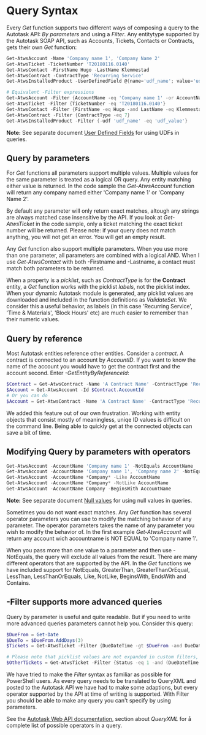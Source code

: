 # Query Syntax

Every *Get* function supports two different ways of composing a query to the Autotask API: *By parameters* and using a *Filter*. Any entitytype supported by the Autotask SOAP API, such as Accounts, Tickets, Contacts or Contracts, gets their own *Get* function:

```powershell
Get-AtwsAccount -Name 'Company name 1', 'Company Name 2'
Get-AtwsTicket -TicketNumber 'T20180116.0140'
Get-AtwsContact -FirstName Hugo -LastName Klemmestad
Get-AtwsContract -ContractType 'Recurring Service'
Get-AtwsInstalledProduct -UserDefinedField @{name='udf_name'; value='udf_value'}

# Equivalent -Filter expressions
Get-AtwsAccount -Filter {AccountName -eq 'Company name 1' -or AccountName -eq 'Company Name 2'}
Get-AtwsTicket -Filter {TicketNumber -eq 'T20180116.0140'}
Get-AtwsContact -Filter {FirstName -eq Hugo -and LastName -eq Klemmestad}
Get-AtwsContract -Filter {ContractType -eq 7}
Get-AtwsInstalledProduct -Filter {-udf 'udf_name' -eq 'udf_value'}
```
**Note:** See separate document [User Defined Fields](./User%20Defined%20Fields.md) for using UDFs in queries.

## Query by parameters

For *Get* functions all parameters support multiple values. Multiple values for the same parameter is treated as a logical OR query. Any entity matching either value is returned. In the code sample the *Get-AtwsAccount* function will return any company named either 'Company name 1' or 'Company Name 2'.

By default any parameter will only return exact matches, altough any strings are always matched case insensitive by the API. If you look at *Get-AtwsTicket* in the code sample, only a ticket matching the exact ticket number will be returned. Please note: if your query does not match anything, you will not get an error. You will get an empty result.

Any *Get* function also support multiple parameters. When you use more than one parameter, all parameters are combined with a logical AND. When I use *Get-AtwsContact* with both -Firstname and -Lastname, a contact must match both parameters to be returned.

When a property is a *picklist*, such as *ContractType* is for the **Contract** entity, a *Get* function works with the picklist *labels*, not the picklist index. When your dynamic Autotask module is generated, any picklist values are downloaded and included in the function definitions as *ValidateSet*. We consider this a useful behavior, as labels (in this case 'Recurring Service', 'Time & Materials', 'Block Hours' etc) are much easier to remember than their numeric values.

## Query by reference

Most Autotask entities reference other entities. Consider a *contract*. A contract is connected to an account by *AccountID*. If you want to know the name of the account you would have to get the contract first and the account second. Enter *-GetEntityByReferenceId*:

```powershell
$Contract = Get-AtwsContract -Name 'A Contract Name' -ContractType 'Recurring Service'
$Account = Get-AtwsAccount -Id $Contract.AccountId
# Or you can do
$Account = Get-AtwsContract -Name 'A Contract Name' -ContractType 'Recurring Service' -GetEntityByReferenceId AccountId
```

We added this feature out of our own frustration. Working with entity objects that consist mostly of meaningless, uniqe ID values is difficult on the command line. Being able to quickly get at the connected objects can save a bit of time.

## Modifying Query by parameters with operators

```powershell
Get-AtwsAccount -AccountName 'Company name 1' -NotEquals AccountName
Get-AtwsAccount -AccountName 'Company name 1', 'Company name 2' -NotEquals AccountName
Get-AtwsAccount -AccountName *Company* -Like AccountName
Get-AtwsAccount -AccountName *Company* -NotLike AccountName
Get-AtwsAccount -AccountName Company -BeginsWith AccountName
```

**Note:** See separate document [Null values](./Null%20values.md) for using null values in queries.

Sometimes you do not want exact matches. Any *Get* function has several operator parameters you can use to modify the matching behavior of any parameter. The operator parameters takes the name of any parameter you wish to modify the behavior of. In the first example *Get-AtwsAccount* will return any account wich accountname is NOT EQUAL to 'Company name 1'.

When you pass more than one value to a parameter and then use -NotEquals, the query will exclude all values from the result. There are many different operators that are supported by the API. In the *Get* functions we have included support for NotEquals, GreaterThan, GreaterThanOrEqual, LessThan, LessThanOrEquals, Like, NotLike, BeginsWith, EndsWith and Contains.

## -Filter supports more advanced queries

Query by parameter is useful and quite readable. But if you need to write more advanced queries parameters cannot help you. Consider this query:

```powershell
$DueFrom = Get-Date
$DueTo = $DueFrom.AddDays(3)
$Tickets = Get-AtwsTicket -Filter {DueDateTime -gt $DueFrom -and DueDateTime -lt $DueTo}

# Please note that picklist values are not expanded in custom filters, see Status in this query
$OtherTickets = Get-AtwsTicket -Filter {Status -eq 1 -and (DueDateTime -gt $DueFrom -and DueDateTime -lt $DueTo)}
```

We have tried to make the *Filter* syntax as familiar as possible for PowerShell users. As every query needs to be translated to QueryXML and posted to the Autotask API we have had to make some adaptions, but every operator supported by the API at time of writing is supported. With Filter you should be able to make any query you can't specify by using parameters.

See the [Autotask Web API documentation][1], section about *QueryXML* for å complete list of possible operators in a query.

[1]: https://ww4.autotask.net/help/Content/LinkedDOCUMENTS/WSAPI/T_WebServicesAPIv1_5.pdf
